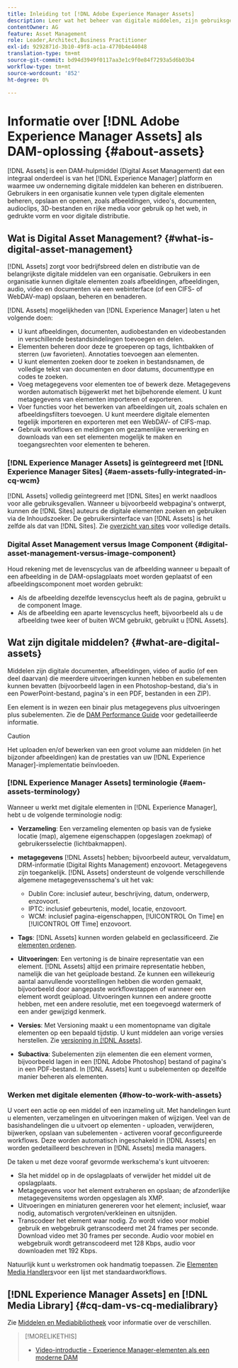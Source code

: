 ```yaml
---
title: Inleiding tot [!DNL Adobe Experience Manager Assets]
description: Leer wat het beheer van digitale middelen, zijn gebruiksgevallen, en [!DNL Adobe Experience Manager Asset] aanbieding is.
contentOwner: AG
feature: Asset Management
role: Leader,Architect,Business Practitioner
exl-id: 9292871d-3b10-49f8-ac1a-4770b4e44048
translation-type: tm+mt
source-git-commit: bd94d3949f0117aa3e1c9f0e84f7293a5d6b03b4
workflow-type: tm+mt
source-wordcount: '852'
ht-degree: 0%

---
```


# Informatie over [!DNL Adobe Experience Manager Assets] als DAM-oplossing {#about-assets}

[!DNL Assets] is een DAM-hulpmiddel (Digital Asset Management) dat een integraal onderdeel is van het  [!DNL Experience Manager] platform en waarmee uw onderneming digitale middelen kan beheren en distribueren. Gebruikers in een organisatie kunnen vele typen digitale elementen beheren, opslaan en openen, zoals afbeeldingen, video&#39;s, documenten, audioclips, 3D-bestanden en rijke media voor gebruik op het web, in gedrukte vorm en voor digitale distributie.

## Wat is Digital Asset Management? {#what-is-digital-asset-management}

[!DNL Assets] zorgt voor bedrijfsbreed delen en distributie van de belangrijkste digitale middelen van een organisatie. Gebruikers in een organisatie kunnen digitale elementen zoals afbeeldingen, afbeeldingen, audio, video en documenten via een webinterface (of een CIFS- of WebDAV-map) opslaan, beheren en benaderen.

[!DNL Assets] mogelijkheden van  [!DNL Experience Manager] laten u het volgende doen:

* U kunt afbeeldingen, documenten, audiobestanden en videobestanden in verschillende bestandsindelingen toevoegen en delen.
* Elementen beheren door deze te groeperen op tags, lichtbakken of sterren (uw favorieten). Annotaties toevoegen aan elementen.
* U kunt elementen zoeken door te zoeken in bestandsnamen, de volledige tekst van documenten en door datums, documenttype en codes te zoeken.
* Voeg metagegevens voor elementen toe of bewerk deze. Metagegevens worden automatisch bijgewerkt met het bijbehorende element. U kunt metagegevens van elementen importeren of exporteren.
* Voer functies voor het bewerken van afbeeldingen uit, zoals schalen en afbeeldingsfilters toevoegen. U kunt meerdere digitale elementen tegelijk importeren en exporteren met een WebDAV- of CIFS-map.
* Gebruik workflows en meldingen om gezamenlijke verwerking en downloads van een set elementen mogelijk te maken en toegangsrechten voor elementen te beheren.

### [!DNL Experience Manager Assets] is geïntegreerd met  [!DNL Experience Manager Sites] {#aem-assets-fully-integrated-in-cq-wcm}

[!DNL Assets] volledig geïntegreerd met  [!DNL Sites] en werkt naadloos voor alle gebruiksgevallen. Wanneer u bijvoorbeeld webpagina&#39;s ontwerpt, kunnen de [!DNL Sites] auteurs de digitale elementen zoeken en gebruiken via de Inhoudszoeker. De gebruikersinterface van [!DNL Assets] is het zelfde als dat van [!DNL Sites]. Zie [overzicht van sites](/help/sites-authoring/qg-page-authoring.md) voor volledige details.

<!-- TBD: Update image for branding 

![screen_shot_2012-04-17at15946pm](assets/screen_shot_2012-04-17at15946pm.png) ![screen_shot_2012-04-17at20100pm](assets/screen_shot_2012-04-17at20100pm.png)

Assets managed within [!DNL Experience Manager] DAM can then be accessed via the content finder of WCM:

![screen_shot_2012-04-17at20214pm](assets/screen_shot_2012-04-17at20214pm.png) -->

### Digital Asset Management versus Image Component {#digital-asset-management-versus-image-component}

Houd rekening met de levenscyclus van de afbeelding wanneer u bepaalt of een afbeelding in de DAM-opslagplaats moet worden geplaatst of een afbeeldingscomponent moet worden gebruikt:

* Als de afbeelding dezelfde levenscyclus heeft als de pagina, gebruikt u de component Image.
* Als de afbeelding een aparte levenscyclus heeft, bijvoorbeeld als u de afbeelding twee keer of buiten WCM gebruikt, gebruikt u [!DNL Assets].

## Wat zijn digitale middelen? {#what-are-digital-assets}

Middelen zijn digitale documenten, afbeeldingen, video of audio (of een deel daarvan) die meerdere uitvoeringen kunnen hebben en subelementen kunnen bevatten (bijvoorbeeld lagen in een Photoshop-bestand, dia&#39;s in een PowerPoint-bestand, pagina&#39;s in een PDF, bestanden in een ZIP).

Een element is in wezen een binair plus metagegevens plus uitvoeringen plus subelementen. Zie de [DAM Performance Guide](/help/sites-deploying/assets-performance-sizing.md) voor gedetailleerde informatie.

>[!CAUTION]
>
>Het uploaden en/of bewerken van een groot volume aan middelen (in het bijzonder afbeeldingen) kan de prestaties van uw [!DNL Experience Manager]-implementatie beïnvloeden.

### [!DNL Experience Manager Assets] terminologie  {#aem-assets-terminology}

Wanneer u werkt met digitale elementen in [!DNL Experience Manager], hebt u de volgende terminologie nodig:

* **Verzameling**: Een verzameling elementen op basis van de fysieke locatie (map), algemene eigenschappen (opgeslagen zoekmap) of gebruikersselectie (lichtbakmappen).

* **metagegevens** [!DNL Assets] hebben; bijvoorbeeld auteur, vervaldatum, DRM-informatie (Digital Rights Management) enzovoort. Metagegevens zijn toegankelijk. [!DNL Assets] ondersteunt de volgende verschillende algemene metagegevensschema&#39;s uit het vak:

   * Dublin Core: inclusief auteur, beschrijving, datum, onderwerp, enzovoort.
   * IPTC: inclusief gebeurtenis, model, locatie, enzovoort.
   * WCM: inclusief pagina-eigenschappen, [!UICONTROL On Time] en [!UICONTROL Off Time] enzovoort.

* **Tags**:  [!DNL Assets] kunnen worden gelabeld en geclassificeerd. Zie [elementen ordenen](/help/assets/organize-assets.md).

* **Uitvoeringen**: Een vertoning is de binaire representatie van een element. [!DNL Assets] altijd een primaire representatie hebben, namelijk die van het geüploade bestand. Ze kunnen een willekeurig aantal aanvullende voorstellingen hebben die worden gemaakt, bijvoorbeeld door aangepaste workflowstappen of wanneer een element wordt geüpload. Uitvoeringen kunnen een andere grootte hebben, met een andere resolutie, met een toegevoegd watermerk of een ander gewijzigd kenmerk.

* **Versies**: Met Versioning maakt u een momentopname van digitale elementen op een bepaald tijdstip. U kunt middelen aan vorige versies herstellen. Zie [versioning in [!DNL Assets]](managing-assets-touch-ui.md#asset-versioning).

* **Subactiva**: Subelementen zijn elementen die een element vormen, bijvoorbeeld lagen in een  [!DNL Adobe Photoshop] bestand of pagina&#39;s in een PDF-bestand. In [!DNL Assets] kunt u subelementen op dezelfde manier beheren als elementen.

### Werken met digitale elementen {#how-to-work-with-assets}

U voert een actie op een middel of een inzameling uit. Met handelingen kunt u elementen, verzamelingen en uitvoeringen maken of wijzigen. Veel van de basishandelingen die u uitvoert op elementen - uploaden, verwijderen, bijwerken, opslaan van subelementen - activeren vooraf geconfigureerde workflows. Deze worden automatisch ingeschakeld in [!DNL Assets] en worden gedetailleerd beschreven in [!DNL Assets] media managers.

De taken u met deze vooraf gevormde werkschema&#39;s kunt uitvoeren:

* Sla het middel op in de opslagplaats of verwijder het middel uit de opslagplaats.
* Metagegevens voor het element extraheren en opslaan; de afzonderlijke metagegevensitems worden opgeslagen als XMP.
* Uitvoeringen en miniaturen genereren voor het element; inclusief, waar nodig, automatisch vergroten/verkleinen en uitsnijden.
* Transcodeer het element waar nodig. Zo wordt video voor mobiel gebruik en webgebruik getranscodeerd met 24 frames per seconde. Download video met 30 frames per seconde. Audio voor mobiel en webgebruik wordt getranscodeerd met 128 Kbps, audio voor downloaden met 192 Kbps.

Natuurlijk kunt u werkstromen ook handmatig toepassen. Zie [Elementen Media Handlers](media-handlers.md)voor een lijst met standaardworkflows.

## [!DNL Experience Manager Assets] en  [!DNL Media Library] {#cq-dam-vs-cq-medialibrary}

Zie [Middelen en Mediabibliotheek](medialibrary.md) voor informatie over de verschillen.

>[!MORELIKETHIS]
>
>* [Video-introductie - Experience Manager-elementen als een moderne DAM](https://www.youtube.com/watch?v=PBwQqZgC-yo)

